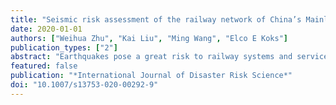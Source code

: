 ```yaml
---
title: "Seismic risk assessment of the railway network of China’s Mainland"
date: 2020-01-01
authors: ["Weihua Zhu", "Kai Liu", "Ming Wang", "Elco E Koks"]
publication_types: ["2"]
abstract: "Earthquakes pose a great risk to railway systems and services around the world. In China alone, earthquakes caused 88 rail service disruptions between 2012 and 2019. Here, we present a first-of-its-kind methodology to analyze the seismic risk of a railway system using an empirically derived train service fragility curve. We demonstrate our methodology using the Chinese railway system. In doing so, we generate a set of stochastic earthquake scenarios for China based on a national-scale seismicity model. Using disruption records, we construct an empirically grounded fragility curve that relates the failure probability of train services to peak ground acceleration. By combining the simulated earthquakes, the fragility curve, and empirical train flow data from 2016, we quantitatively assess the seismic impact and the risk faced by the Chinese railway system. The maximum train trip loss could reach 2400 trips in response to a single seismic event, accounting for 34% of the national daily train trips. Due to the spatially uneven daily train flow and seismicity distribution, the seismic impact on the railway system in different seismic zones is highly heterogeneous and does not always increase when the hazard intensity increases. More specifically, the results show that the railway lines located in the Qinghai-Tibet and Xinjiang seismic zones exhibit the highest risk. The generated impact curves and the risk map provide a basis for railway planning and risk management decisions."
featured: false
publication: "*International Journal of Disaster Risk Science*"
doi: "10.1007/s13753-020-00292-9"
---
```


